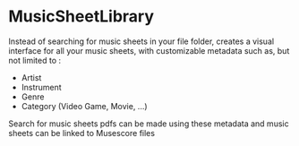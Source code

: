 # MusicSheetLibrary

Instead of searching for music sheets in your file folder, creates a visual interface for all your music sheets, with customizable metadata such as, but not limited to :
- Artist
- Instrument
- Genre
- Category (Video Game, Movie, ...)

Search for music sheets pdfs can be made using these metadata and music sheets can be linked to Musescore files
